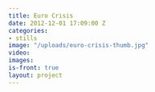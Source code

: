 ```yaml
---
title: Euro Crisis
date: 2012-12-01 17:09:00 Z
categories:
- stills
image: "/uploads/euro-crisis-thumb.jpg"
video: 
images: 
is-front: true
layout: project
---
```


